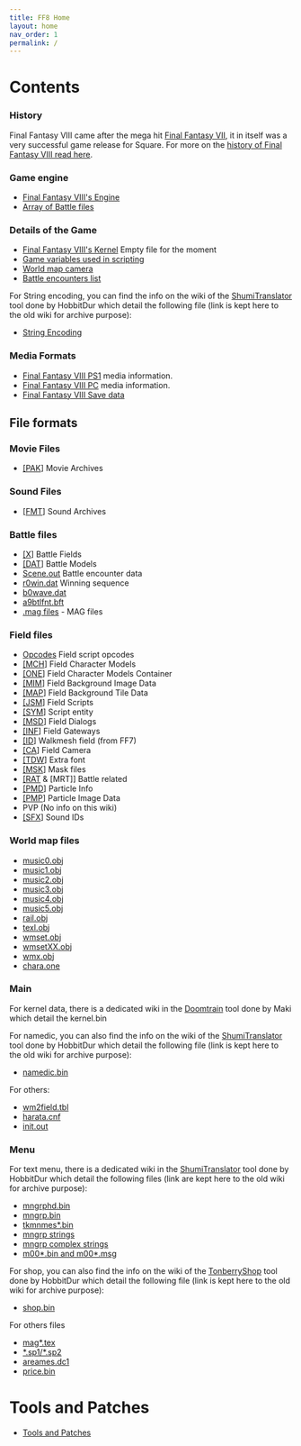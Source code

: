 ```yaml
---
title: FF8 Home
layout: home
nav_order: 1
permalink: /
---
```


# Contents

### History

Final Fantasy VIII came after the mega hit [Final Fantasy VII](FF7 "wikilink"), it in itself was a very successful game release for Square. For more on the [history of Final Fantasy VIII read here](FF8/Miscellaneous/HistoryOf.md).   

### Game engine
-   [Final Fantasy VIII's Engine](FF8/Engine/Engine.md)
-   [Array of Battle files](FF8/Engine/BattleFiles.md)

### Details of the Game

-   [Final Fantasy VIII's Kernel](FF8/Main/Kernel.md) Empty file for the moment
-   [Game variables used in scripting](FF8/Miscellaneous/Variables.md)
-   [World map camera](FF8/WorldMap/WorldMapCamera.md)
-   [Battle encounters list](FF8/Battle/Encounter_Codes.md)

  For String encoding, you can  find the info on the wiki of the [ShumiTranslator](https://github.com/HobbitDur/ShumiTranslator/wiki/FF8_char) tool done by HobbitDur which detail the following file (link is kept here to the old wiki for archive purpose):
-   [String Encoding](FF8/Miscellaneous/String_Encoding.md)

### Media Formats

-   [Final Fantasy VIII PS1](FF8/Miscellaneous/PlaystationMedia.md) media information.
-   [Final Fantasy VIII PC](FF8/Miscellaneous/PC_Media.md) media information.
-   [Final Fantasy VIII Save data](FF8/Miscellaneous/GameSaveFormat.md)

  
## File formats

### Movie Files

-   [\[PAK](FF8/Field/FileFormat/FileFormat_PAK.md)\] Movie Archives

### Sound Files

-   [\[FMT](FF8/Field/FileFormat/FileFormat_FMT.md)\] Sound Archives

### Battle files

-   [\[X](FF8/Battle/FileFormat_X.md)\] Battle Fields
-   [\[DAT](FF8/Battle/FileFormat_DAT.md)\] Battle Models
-   [Scene.out](FF8/Battle/BattleStructure.md) Battle encounter data
-   [r0win.dat](FF8/Battle/FileFormat_r0win.md) Winning sequence
-   [b0wave.dat](FF8/Battle/FileFormat_b0wave.md)
-   [a9btlfnt.bft](FF8/Field/FileFormat/FileFormat_TDW.md)
-   [.mag files](FF8/Field/FileFormat/FileFormat_magfiles.md) - MAG files

### Field files

-   [Opcodes](FF8/Field/Script/Opcodes.md) Field script opcodes
-   [\[MCH](FF8/Field/FileFormat/FileFormat_MCH.md)\] Field Character Models
-   [\[ONE](FF8/Field/FileFormat/FileFormat_ONE.md)\] Field Character Models Container
-   [\[MIM](FF8/Field/FileFormat/FileFormat_MIM.md)\] Field Background Image Data
-   [\[MAP](FF8/Field/FileFormat/FileFormat_MAP.md)\] Field Background Tile Data
-   [\[JSM](FF8/Field/FileFormat/FileFormat_JSM.md)\] Field Scripts
-   [\[SYM](FF8/Field/FileFormat/FileFormat_SYM.md)\] Script entity
-   [\[MSD](FF8/Field/FileFormat/FileFormat_MSD.md)\] Field Dialogs
-   [\[INF](FF8/Field/FileFormat/FileFormat_INF.md)\] Field Gateways
-   [\[ID](FF7/Field/Walkmesh.md)\] Walkmesh field (from FF7)
-   [\[CA](FF8/Field/FileFormat/FileFormat_CA.md)\] Field Camera
-   [\[TDW](FF8/Field/FileFormat/FileFormat_TDW.md)\] Extra font
-   [\[MSK](FF8/Field/FileFormat/FileFormat_MSK.md)\] Mask files
-   [\[RAT](FF8/Field/FileFormat/FileFormat_RAT_MRT.md) & \[MRT\]\] Battle related
-   [\[PMD](FF8/FileFormat_PMD.md)\] Particle Info
-   [\[PMP](FF8/Field/FileFormat/FileFormat_PMP.md)\] Particle Image Data
-   PVP (No info on this wiki)
-   [\[SFX](FF8/Field/FileFormat/FileFormat_SFX.md)\] Sound IDs

### World map files

-   [music0.obj](FF8/WorldMap/WorldMap_music.md)
-   [music1.obj](FF8/WorldMap/WorldMap_music.md)
-   [music2.obj](FF8/WorldMap/WorldMap_music.md)
-   [music3.obj](FF8/WorldMap/WorldMap_music.md)
-   [music4.obj](FF8/WorldMap/WorldMap_music.md)
-   [music5.obj](FF8/WorldMap/WorldMap_music.md)
-   [rail.obj](FF8/WorldMap/WorldMap_rail.md)
-   [texl.obj](FF8/WorldMap/WorldMap_texl.md)
-   [wmset.obj](FF8/WorldMap/WorldMap_wmset.md)
-   [wmsetXX.obj](FF8/WorldMap/WorldMap_wmsetxx.md)
-   [wmx.obj](FF8/WorldMap/WorldMap_wmx.md)
-   [chara.one](FF8/WorldMap/WorldMap_charaone.md)

### Main
  For kernel data, there is a dedicated wiki in the [Doomtrain](https://github.com/DarkShinryu/doomtrain/wiki) tool done by Maki which detail the kernel.bin
  
  For namedic, you can also find the info on the wiki of the [ShumiTranslator](https://github.com/HobbitDur/ShumiTranslator/wiki/Namedic_bin) tool done by HobbitDur which detail the following file (link is kept here to the old wiki for archive purpose):
  -   [namedic.bin](FF8/Main/Main_namedic.md)

  For others:
-   [wm2field.tbl](FF8/Main/Main_wm2.md) 
-   [harata.cnf](FF8/Main/Main_harata.md)
-   [init.out](FF8/Main_init.md) 


### Menu
For text menu, there is a dedicated wiki in the [ShumiTranslator](https://github.com/HobbitDur/ShumiTranslator/wiki) tool done by HobbitDur which detail the following files (link are kept here to the old wiki for archive purpose):
-   [mngrphd.bin](FF8/Menu/Menu_mngrphd_bin.md)
-   [mngrp.bin](FF8/Menu/Menu_mngrp_bin.md)
-   [tkmnmes\*.bin](FF8/Menu/Menu_tkmnmes.md)
-   [mngrp strings](FF8/Menu/Menu_mngrp_strings_locations.md)
-   [mngrp complex strings](FF8/Menu/Menu_mngrp_complex_strings.md)
-   [m00\*.bin and m00\*.msg](FF8/Menu/Menu_m000_m004.md)

For shop, you can also find the info on the wiki of the [TonberryShop](https://github.com/HobbitDur/TonberryShop/wiki) tool done by HobbitDur which detail the following file (link is kept here to the old wiki for archive purpose):
-   [shop.bin](https://github.com/HobbitDur/TonberryShop/wiki)

For others files
-   [mag\*.tex](FF8/Menu_mag_textures.md)
-   [\*.sp1/\*.sp2](FF8/Menu/Menu_sp2.md)
-   [areames.dc1](FF8/Menu/Menu_areames_dc1.md)
-   [price.bin](FF8/Menu/Menu_price_bin.md)


# Tools and Patches

-   [Tools and Patches](FF8/Miscellaneous/Tools.md)

